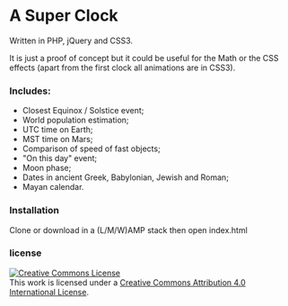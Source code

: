# A Super Clock

Written in PHP, jQuery and CSS3.

It is just a proof of concept but it could be useful for the Math or the CSS effects (apart from the first clock all animations are in CSS3).

### Includes:
- Closest Equinox / Solstice event;
- World population estimation;
- UTC time on Earth;
- MST time on Mars;
- Comparison of speed of fast objects;
- "On this day" event;
- Moon phase;
- Dates in ancient Greek, Babylonian, Jewish and Roman;
- Mayan calendar.

### Installation

Clone or download in a (L/M/W)AMP stack then open index.html

### license

<a rel="license" href="http://creativecommons.org/licenses/by/4.0/"><img alt="Creative Commons License" style="border-width:0" src="https://i.creativecommons.org/l/by/4.0/88x31.png" /></a><br />This work is licensed under a <a rel="license" href="http://creativecommons.org/licenses/by/4.0/">Creative Commons Attribution 4.0 International License</a>.